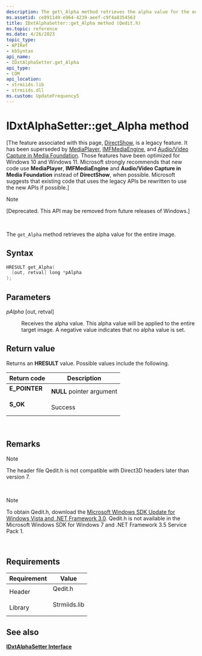 ```yaml
---
description: The get\_Alpha method retrieves the alpha value for the entire image.
ms.assetid: ce891149-e964-4239-aeef-c9f4a8354563
title: IDxtAlphaSetter::get_Alpha method (Qedit.h)
ms.topic: reference
ms.date: 4/26/2023
topic_type: 
- APIRef
- kbSyntax
api_name: 
- IDxtAlphaSetter.get_Alpha
api_type: 
- COM
api_location: 
- strmiids.lib
- strmiids.dll
ms.custom: UpdateFrequency5
---
```


# IDxtAlphaSetter::get\_Alpha method

\[The feature associated with this page, [DirectShow](/windows/win32/directshow/directshow), is a legacy feature. It has been superseded by [MediaPlayer](/uwp/api/Windows.Media.Playback.MediaPlayer), [IMFMediaEngine](/windows/win32/api/mfmediaengine/nn-mfmediaengine-imfmediaengine), and [Audio/Video Capture in Media Foundation](windows/win32/medfound/audio-video-capture-in-media-foundation). Those features have been optimized for Windows 10 and Windows 11. Microsoft strongly recommends that new code use **MediaPlayer**, **IMFMediaEngine** and **Audio/Video Capture in Media Foundation** instead of **DirectShow**, when possible. Microsoft suggests that existing code that uses the legacy APIs be rewritten to use the new APIs if possible.\]

> [!Note]  
> \[Deprecated. This API may be removed from future releases of Windows.\]

 

The `get_Alpha` method retrieves the alpha value for the entire image.

## Syntax


```C++
HRESULT get_Alpha(
  [out, retval] long *pAlpha
);
```



## Parameters

<dl> <dt>

*pAlpha* \[out, retval\]
</dt> <dd>

Receives the alpha value. This alpha value will be applied to the entire target image. A negative value indicates that no alpha value is set.

</dd> </dl>

## Return value

Returns an **HRESULT** value. Possible values include the following.



| Return code                                                                               | Description                          |
|-------------------------------------------------------------------------------------------|--------------------------------------|
| <dl> <dt>**E\_POINTER**</dt> </dl> | **NULL** pointer argument<br/> |
| <dl> <dt>**S\_OK**</dt> </dl>      | Success<br/>                   |



 

## Remarks

> [!Note]  
> The header file Qedit.h is not compatible with Direct3D headers later than version 7.

 

> [!Note]  
> To obtain Qedit.h, download the [Microsoft Windows SDK Update for Windows Vista and .NET Framework 3.0](https://msdn.microsoft.com/windowsvista/bb980924.aspx). Qedit.h is not available in the Microsoft Windows SDK for Windows 7 and .NET Framework 3.5 Service Pack 1.

 

## Requirements



| Requirement | Value |
|--------------------|-----------------------------------------------------------------------------------------|
| Header<br/>  | <dl> <dt>Qedit.h</dt> </dl>      |
| Library<br/> | <dl> <dt>Strmiids.lib</dt> </dl> |



## See also

<dl> <dt>

[**IDxtAlphaSetter Interface**](idxtalphasetter.md)
</dt> </dl>

 

 




